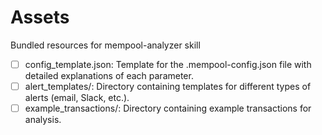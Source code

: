 # Assets

Bundled resources for mempool-analyzer skill

- [ ] config_template.json: Template for the .mempool-config.json file with detailed explanations of each parameter.
- [ ] alert_templates/: Directory containing templates for different types of alerts (email, Slack, etc.).
- [ ] example_transactions/: Directory containing example transactions for analysis.
